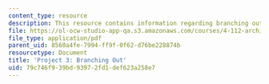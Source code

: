```yaml
---
content_type: resource
description: This resource contains information regarding branching out.
file: https://ol-ocw-studio-app-qa.s3.amazonaws.com/courses/4-112-architecture-design-fundamentals-i-nano-machines-fall-2012/79c746f939bd93972fd1def623a258e7_MIT4_112F12_Doc_Ex3_MG.pdf
file_type: application/pdf
parent_uid: 8560a4fe-7994-ff9f-0f62-d76be228874b
resourcetype: Document
title: 'Project 3: Branching Out'
uid: 79c746f9-39bd-9397-2fd1-def623a258e7
---
```

